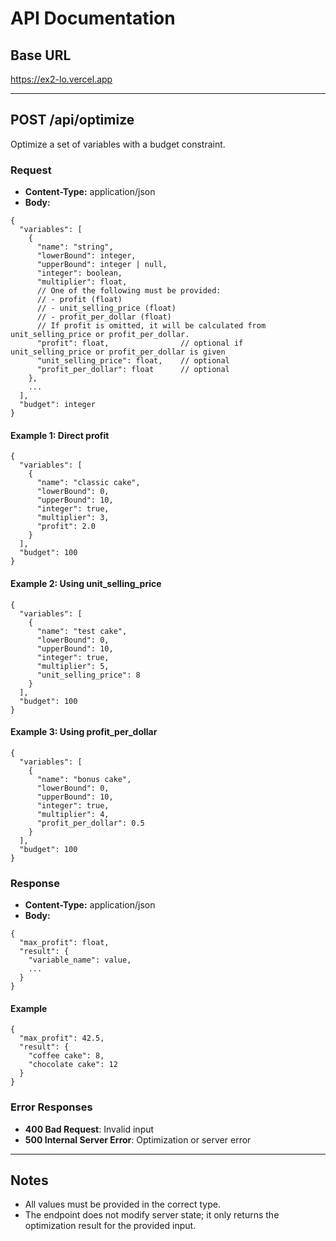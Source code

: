 # API Documentation

## Base URL

  https://ex2-lo.vercel.app

---

## POST /api/optimize

Optimize a set of variables with a budget constraint.


### Request
- **Content-Type:** application/json
- **Body:**

```
{
  "variables": [
    {
      "name": "string",
      "lowerBound": integer,
      "upperBound": integer | null,
      "integer": boolean,
      "multiplier": float,
      // One of the following must be provided:
      // - profit (float)
      // - unit_selling_price (float)
      // - profit_per_dollar (float)
      // If profit is omitted, it will be calculated from unit_selling_price or profit_per_dollar.
      "profit": float,                // optional if unit_selling_price or profit_per_dollar is given
      "unit_selling_price": float,    // optional
      "profit_per_dollar": float      // optional
    },
    ...
  ],
  "budget": integer
}
```

#### Example 1: Direct profit
```
{
  "variables": [
    {
      "name": "classic cake",
      "lowerBound": 0,
      "upperBound": 10,
      "integer": true,
      "multiplier": 3,
      "profit": 2.0
    }
  ],
  "budget": 100
}
```

#### Example 2: Using unit_selling_price
```
{
  "variables": [
    {
      "name": "test cake",
      "lowerBound": 0,
      "upperBound": 10,
      "integer": true,
      "multiplier": 5,
      "unit_selling_price": 8
    }
  ],
  "budget": 100
}
```

#### Example 3: Using profit_per_dollar
```
{
  "variables": [
    {
      "name": "bonus cake",
      "lowerBound": 0,
      "upperBound": 10,
      "integer": true,
      "multiplier": 4,
      "profit_per_dollar": 0.5
    }
  ],
  "budget": 100
}
```

### Response
- **Content-Type:** application/json
- **Body:**

```
{
  "max_profit": float,
  "result": {
    "variable_name": value,
    ...
  }
}
```

#### Example
```
{
  "max_profit": 42.5,
  "result": {
    "coffee cake": 8,
    "chocolate cake": 12
  }
}
```

### Error Responses
- **400 Bad Request**: Invalid input
- **500 Internal Server Error**: Optimization or server error

---

## Notes
- All values must be provided in the correct type.
- The endpoint does not modify server state; it only returns the optimization result for the provided input.
